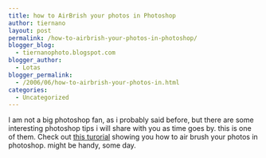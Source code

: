 ```yaml
---
title: how to AirBrish your photos in Photoshop
author: tiernano
layout: post
permalink: /how-to-airbrish-your-photos-in-photoshop/
blogger_blog:
  - tiernanophoto.blogspot.com
blogger_author:
  - Lotas
blogger_permalink:
  - /2006/06/how-to-airbrish-your-photos-in.html
categories:
  - Uncategorized
---
```

I am not a big photoshop fan, as i probably said before, but there are some interesting photoshop tips i will share with you as time goes by. this is one of them. Check out [this turorial][1] showing you how to air brush your photos in photoshop. might be handy, some day.

 [1]: http://photography-on-the.net/forum/showthread.php?t=171753